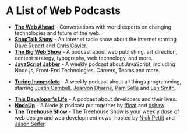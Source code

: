 # A List of Web Podcasts

+ [**The Web Ahead**](http://5by5.tv/webahead) - Conversations with world experts on changing technologies and future of the web.
+ [**ShopTalk Show**](http://shoptalkshow.com/) - An internet radio show about the internet starring [Dave Rupert](https://twitter.com/davatron5000) and [Chris Coyier](https://twitter.com/chriscoyier).
+ [**The Big Web Show**](http://5by5.tv/bigwebshow) - A podcast about web publishing, art direction, content strategy, typography, web technology, and more.
+ [**JavaScript Jabber**](http://devchat.tv/js-jabber/) - A weekly podcast about JavaScript, including Node.js, Front-End Technologies, Careers, Teams and more.
* [**Turing Incomplete**](http://turing.cool/) - A weekly podcast about all things programming, starring [Justin Cambell](https://twitter.com/justincampbell), [Jearvon Dharrie](https://twitter.com/jearvon), [Pam Selle](https://twitter.com/pamasaur) and [Len Smith](https://twitter.com/ignu).
+ [**This Developer's Life**](http://thisdeveloperslife.com/) - A podcast about developers and their lives.
+ [**NodeUp**](http://nodeup.com/) - A Node.js podcast put together by [ffloat](https://twitter.com/ffloat) and [dshaw](https://twitter.com/dshaw).
+ [**The Treehouse Show**](http://teamtreehouse.com/library/the-treehouse-show) - The Treehouse Show is your weekly dose of web design and web development news, hosted by [Nick Pettit](https://twitter.com/nickrp) and [Jason Seifer](https://twitter.com/jseifer).
